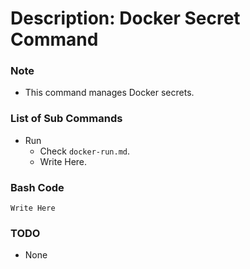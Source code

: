 # Description: Docker Secret Command

### Note
* This command manages Docker secrets.

### List of Sub Commands
* Run
    - Check `docker-run.md`.
    - Write Here.

### Bash Code
```
Write Here
```

### TODO
* None
